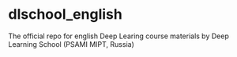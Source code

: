 # dlschool_english
The official repo for english Deep Learing course materials by Deep Learning School (PSAMI MIPT, Russia)
